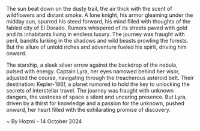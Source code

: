 
The sun beat down on the dusty trail, the air thick with the scent of wildflowers and distant smoke.  A lone knight, his armor gleaming under the midday sun, spurred his steed forward, his mind filled with thoughts of the fabled city of El Dorado.  Rumors whispered of its streets paved with gold and its inhabitants living in endless luxury.  The journey was fraught with peril, bandits lurking in the shadows and wild beasts prowling the forests.  But the allure of untold riches and adventure fueled his spirit, driving him onward.

The starship, a sleek silver arrow against the backdrop of the nebula, pulsed with energy.  Captain Lyra, her eyes narrowed behind her visor, adjusted the course, navigating through the treacherous asteroid belt.  Their destination: Kepler-186f, a planet rumored to hold the key to unlocking the secrets of interstellar travel.  The journey was fraught with unknown dangers, the vastness of space a silent and uncaring presence.  But Lyra, driven by a thirst for knowledge and a passion for the unknown, pushed onward, her heart filled with the exhilarating promise of discovery. 

~ By Hozmi - 14 October 2024
